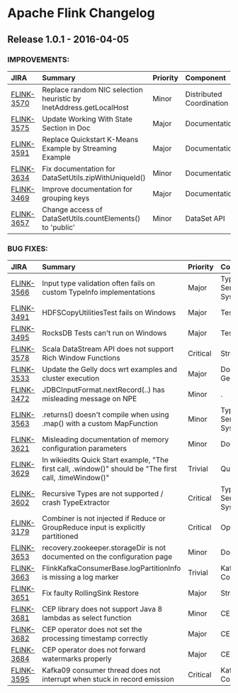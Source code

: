 
<!---
# Licensed to the Apache Software Foundation (ASF) under one
# or more contributor license agreements.  See the NOTICE file
# distributed with this work for additional information
# regarding copyright ownership.  The ASF licenses this file
# to you under the Apache License, Version 2.0 (the
# "License"); you may not use this file except in compliance
# with the License.  You may obtain a copy of the License at
#
#     http://www.apache.org/licenses/LICENSE-2.0
#
# Unless required by applicable law or agreed to in writing, software
# distributed under the License is distributed on an "AS IS" BASIS,
# WITHOUT WARRANTIES OR CONDITIONS OF ANY KIND, either express or implied.
# See the License for the specific language governing permissions and
# limitations under the License.
-->
# Apache Flink Changelog

## Release 1.0.1 - 2016-04-05



### IMPROVEMENTS:

| JIRA | Summary | Priority | Component | Reporter | Contributor |
|:---- |:---- | :--- |:---- |:---- |:---- |
| [FLINK-3570](https://issues.apache.org/jira/browse/FLINK-3570) | Replace random NIC selection heuristic by InetAddress.getLocalHost |  Minor | Distributed Coordination | Till Rohrmann | Till Rohrmann |
| [FLINK-3575](https://issues.apache.org/jira/browse/FLINK-3575) | Update Working With State Section in Doc |  Major | Documentation | Aljoscha Krettek | Aljoscha Krettek |
| [FLINK-3591](https://issues.apache.org/jira/browse/FLINK-3591) | Replace Quickstart K-Means Example by Streaming Example |  Major | Documentation | Aljoscha Krettek | Aljoscha Krettek |
| [FLINK-3634](https://issues.apache.org/jira/browse/FLINK-3634) | Fix documentation for DataSetUtils.zipWithUniqueId() |  Minor | Documentation | Greg Hogan | Greg Hogan |
| [FLINK-3469](https://issues.apache.org/jira/browse/FLINK-3469) | Improve documentation for grouping keys |  Major | Documentation | Greg Hogan | Greg Hogan |
| [FLINK-3657](https://issues.apache.org/jira/browse/FLINK-3657) | Change access of DataSetUtils.countElements() to \'public\' |  Minor | DataSet API | Suneel Marthi | Suneel Marthi |


### BUG FIXES:

| JIRA | Summary | Priority | Component | Reporter | Contributor |
|:---- |:---- | :--- |:---- |:---- |:---- |
| [FLINK-3566](https://issues.apache.org/jira/browse/FLINK-3566) | Input type validation often fails on custom TypeInfo implementations |  Major | Type Serialization System | Gyula Fora | Timo Walther |
| [FLINK-3491](https://issues.apache.org/jira/browse/FLINK-3491) | HDFSCopyUtilitiesTest fails on Windows |  Major | Tests | Chesnay Schepler | Chesnay Schepler |
| [FLINK-3495](https://issues.apache.org/jira/browse/FLINK-3495) | RocksDB Tests can\'t run on Windows |  Major | Tests | Chesnay Schepler | Chesnay Schepler |
| [FLINK-3578](https://issues.apache.org/jira/browse/FLINK-3578) | Scala DataStream API does not support Rich Window Functions |  Critical | Streaming | Stephan Ewen | Stephan Ewen |
| [FLINK-3533](https://issues.apache.org/jira/browse/FLINK-3533) | Update the Gelly docs wrt examples and cluster execution |  Major | Documentation, Gelly | Vasia Kalavri | Vasia Kalavri |
| [FLINK-3472](https://issues.apache.org/jira/browse/FLINK-3472) | JDBCInputFormat.nextRecord(..) has misleading message on NPE |  Minor | . | Ken Geis | Chesnay Schepler |
| [FLINK-3563](https://issues.apache.org/jira/browse/FLINK-3563) | .returns() doesn\'t compile when using .map() with a custom MapFunction |  Minor | Type Serialization System | Simone Robutti | Timo Walther |
| [FLINK-3621](https://issues.apache.org/jira/browse/FLINK-3621) | Misleading documentation of memory configuration parameters |  Minor | Documentation | Fabian Hueske | Fabian Hueske |
| [FLINK-3629](https://issues.apache.org/jira/browse/FLINK-3629) | In wikiedits Quick Start example, "The first call, .window()" should be "The first call, .timeWindow()" |  Trivial | Quickstarts | Li Fanxi |  |
| [FLINK-3602](https://issues.apache.org/jira/browse/FLINK-3602) | Recursive Types are not supported / crash TypeExtractor |  Critical | Type Serialization System | Stephan Ewen | Timo Walther |
| [FLINK-3179](https://issues.apache.org/jira/browse/FLINK-3179) | Combiner is not injected if Reduce or GroupReduce input is explicitly partitioned |  Critical | Optimizer | Fabian Hueske | ramkrishna.s.vasudevan |
| [FLINK-3653](https://issues.apache.org/jira/browse/FLINK-3653) | recovery.zookeeper.storageDir is not documented on the configuration page |  Minor | Documentation | Stefano Baghino | Stefano Baghino |
| [FLINK-3663](https://issues.apache.org/jira/browse/FLINK-3663) | FlinkKafkaConsumerBase.logPartitionInfo is missing a log marker |  Trivial | Kafka Connector | Niels Zeilemaker |  |
| [FLINK-3651](https://issues.apache.org/jira/browse/FLINK-3651) | Fix faulty RollingSink Restore |  Major | Streaming | Aljoscha Krettek | Aljoscha Krettek |
| [FLINK-3681](https://issues.apache.org/jira/browse/FLINK-3681) | CEP library does not support Java 8 lambdas as select function |  Minor | CEP | Till Rohrmann | Till Rohrmann |
| [FLINK-3682](https://issues.apache.org/jira/browse/FLINK-3682) | CEP operator does not set the processing timestamp correctly |  Major | CEP | Till Rohrmann | Till Rohrmann |
| [FLINK-3684](https://issues.apache.org/jira/browse/FLINK-3684) | CEP operator does not forward watermarks properly |  Major | CEP | Till Rohrmann | Till Rohrmann |
| [FLINK-3595](https://issues.apache.org/jira/browse/FLINK-3595) | Kafka09 consumer thread does not interrupt when stuck in record emission |  Critical | Kafka Connector | Stephan Ewen | Ufuk Celebi |


